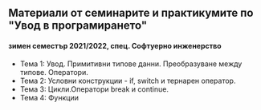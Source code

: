 ## Материали от семинарите и практикумите по "Увод в програмирането"
#### зимен семестър 2021/2022, спец. Софтуерно инженерство

- Тема 1: Увод. Примитивни типове данни. Преобразуване между типове. Оператори.
- Тема 2: Условни конструкции - if, switch и тернарен оператор.
- Тема 3: Цикли.Оператори break и continue.
- Тема 4: Функции
